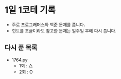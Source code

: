 # 1일 1코테 기록

- 주로 프로그래머스와 백준 문제를 풉니다.
- 힌트를 조금이라도 참고한 문제는 일주일 후에 다시 풉니다.

## 다시 푼 목록

- 1764.py
  - 1회 : △
  - 2회 : O